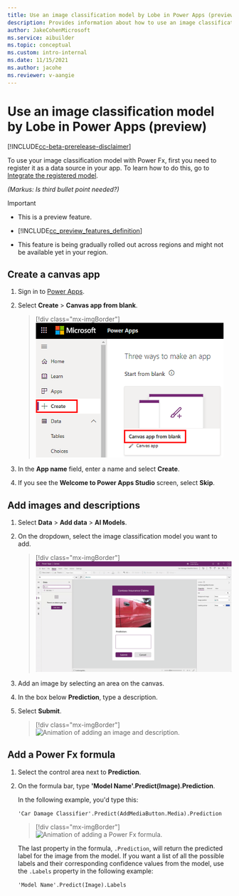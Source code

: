 ```yaml
---
title: Use an image classification model by Lobe in Power Apps (preview) - AI Builder | Microsoft Docs
description: Provides information about how to use an image classification model by Lobe in Power Apps.
author: JakeCohenMicrosoft
ms.service: aibuilder
ms.topic: conceptual
ms.custom: intro-internal
ms.date: 11/15/2021
ms.author: jacohe
ms.reviewer: v-aangie
---
```


# Use an image classification model by Lobe in Power Apps (preview)

[!INCLUDE[cc-beta-prerelease-disclaimer](./includes/cc-beta-prerelease-disclaimer.md)]

To use your image classification model with Power Fx, first you need to register it as a data source in your app. To learn how to do this, go to [Integrate the registered model](https://github.com/microsoft/PowerApps-Samples/tree/master/ai-builder/BringYourOwnModelTutorial#step-32-integrate-the-registered-model).

*(Markus: Is third bullet point needed?)*
> [!IMPORTANT]
> - This is a preview feature.
>
> - [!INCLUDE[cc_preview_features_definition](includes/cc-preview-features-definition.md)]
>
> - This feature is being gradually rolled out across regions and might not be available yet in your region.

## Create a canvas app

1. Sign in to [Power Apps](https://make.powerapps.com).

1. Select **Create** > **Canvas app from blank**.

    > [!div class="mx-imgBorder"]
    > ![Screenshot of create a canvas app from blank.](media/powerfx-in-powerapps/create-blank.png "Create a canvas app from blank")

1. In the **App name** field, enter a name and select **Create**.

1. If you see the **Welcome to Power Apps Studio** screen, select **Skip**.

## Add images and descriptions

1. Select **Data** > **Add data** > **AI Models**.

1. On the dropdown, select the image classification model you want to add.

    > [!div class="mx-imgBorder"]
    > ![Animation of adding an AI model as a data source.](media/image-classification-component-in-powerapps/add-ai-as-data-source.gif "Add an AI model as a data source")

1. Add an image by selecting an area on the canvas.

1. In the box below **Prediction**, type a description.

1. Select **Submit**.

    > [!div class="mx-imgBorder"]
    > ![Animation of adding an image and description.](media/image-classification-component-in-powerapps/ai-in-canvas-app.gif "Add an image and description")

## Add a Power Fx formula

1. Select the control area next to **Prediction**.

1. On the formula bar, type **'Model Name'.Predict(Image).Prediction**.

    In the following example, you'd type this:

    ````powerapps-dot
    'Car Damage Classifier'.Predict(AddMediaButton.Media).Prediction
    ````
    > [!div class="mx-imgBorder"]
    > ![Animation of adding a Power Fx formula.](media/image-classification-component-in-powerapps/ai-in-power-fx.gif "Add a Power Fx formula")
    
    The last property in the formula, `.Prediction`, will return the predicted label for the image from the model. If you want a list of all the possible labels and their corresponding confidence values from the model, use the `.Labels` property in the following example:

    ````powerapps-dot
    'Model Name'.Predict(Image).Labels
    ````
